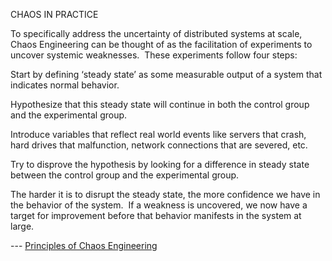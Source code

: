 CHAOS IN PRACTICE



To specifically address the uncertainty of distributed systems at scale, Chaos Engineering can be thought of as the facilitation of experiments to uncover systemic weaknesses.  These experiments follow four steps:

Start by defining ‘steady state’ as some measurable output of a system that indicates normal behavior.

Hypothesize that this steady state will continue in both the control group and the experimental group.

Introduce variables that reflect real world events like servers that crash, hard drives that malfunction, network connections that are severed, etc.

Try to disprove the hypothesis by looking for a difference in steady state between the control group and the experimental group.

The harder it is to disrupt the steady state, the more confidence we have in the behavior of the system.  If a weakness is uncovered, we now have a target for improvement before that behavior manifests in the system at large.

 --- [Principles of Chaos Engineering](http://www.principlesofchaos.org/)

